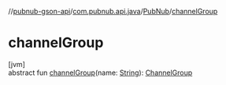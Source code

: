//[pubnub-gson-api](../../../index.md)/[com.pubnub.api.java](../index.md)/[PubNub](index.md)/[channelGroup](channel-group.md)

# channelGroup

[jvm]\
abstract fun [channelGroup](channel-group.md)(name: [String](https://kotlinlang.org/api/core/kotlin-stdlib/kotlin/-string/index.html)): [ChannelGroup](../../com.pubnub.api.java.v2.entities/-channel-group/index.md)
